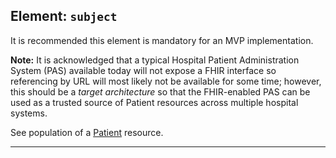 ## Element: `subject` <span class="mro-circle mandatory" title="Mandatory"></span>

<div class="nhsd-a-box nhsd-a-box--bg-light-yellow nhsd-!t-margin-bottom-6 nhsd-t-body">
    It is recommended this element is mandatory for an MVP implementation.
</div>

**Note:** It is acknowledged that a typical Hospital Patient Administration System (PAS) available today will not expose a FHIR interface so referencing by URL will most likely not be available for some time; however, this should be a _target architecture_ so that the FHIR-enabled PAS can be used as a trusted source of Patient resources across multiple hospital systems.

See population of a [Patient](Patient) resource.

---